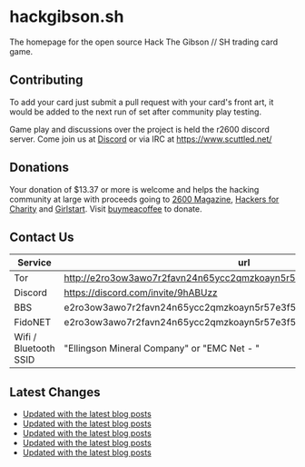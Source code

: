 # hackgibson.sh
The homepage for the open source Hack The Gibson // SH trading card game.


## Contributing

To add your card just submit a pull request with your card's front art, it would be added to the next run of set after community play testing.

Game play and discussions over the project is held the r2600 discord server. Come join us at [Discord](https://discord.com/invite/9hABUzz) or via IRC at https://www.scuttled.net/


## Donations

Your donation of $13.37 or more is welcome and helps the hacking community at large with proceeds going to [2600 Magazine](https://2600.com/), [Hackers for Charity](https://hackersforcharity.org) and [Girlstart](https://girlstart.org).  Visit [buymeacoffee](https://www.buymeacoffee.com/hackgibson.sh) to donate.


## Contact Us

Service | url
-|-
Tor | http://e2ro3ow3awo7r2favn24n65ycc2qmzkoayn5r57e3f56nvjwdcgg32ad.onion
Discord | https://discord.com/invite/9hABUzz
BBS | e2ro3ow3awo7r2favn24n65ycc2qmzkoayn5r57e3f56nvjwdcgg32ad.onion:23
FidoNET | e2ro3ow3awo7r2favn24n65ycc2qmzkoayn5r57e3f56nvjwdcgg32ad.onion:24554
Wifi / Bluetooth SSID | "Ellingson Mineral Company" or "EMC Net - <fidonet address>"

## Latest Changes
<!-- BLOG-POST-LIST:START -->
- [Updated with the latest blog posts](https://github.com/DFW2600/hackgibson.sh/commit/977e625e4154de9bedad6e1471fc8d7c14423ed6)
- [Updated with the latest blog posts](https://github.com/DFW2600/hackgibson.sh/commit/56eb7343ae0e000b1fa73f0b57a0dbc94e3ba057)
- [Updated with the latest blog posts](https://github.com/DFW2600/hackgibson.sh/commit/fad979d72cddfb3c1301c8943a5333b9584f2776)
- [Updated with the latest blog posts](https://github.com/DFW2600/hackgibson.sh/commit/3e142f062fa649a7278f10b8fe046498c2a7cb2a)
- [Updated with the latest blog posts](https://github.com/DFW2600/hackgibson.sh/commit/70f2ae03ba309d426a01654567aee7cc52010b6e)
<!-- BLOG-POST-LIST:END -->
